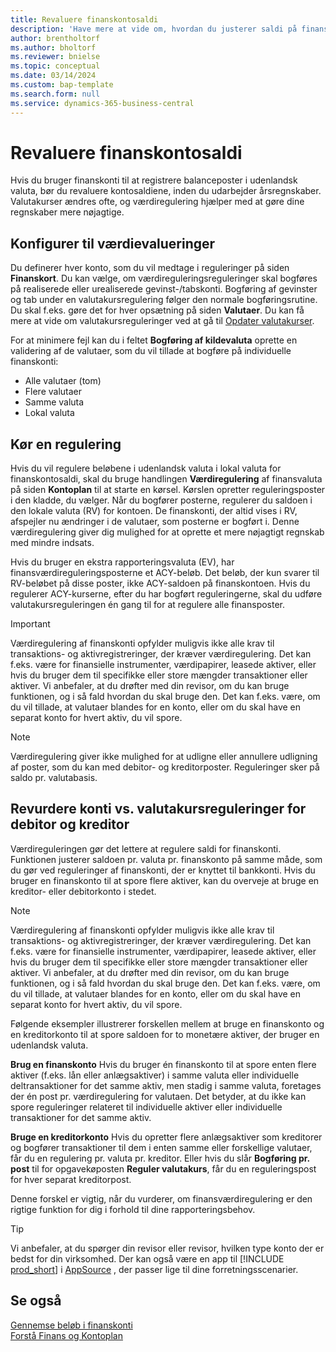 ```yaml
---
title: Revaluere finanskontosaldi
description: 'Have mere at vide om, hvordan du justerer saldi på finanskonti, før du udarbejder regnskaber.'
author: brentholtorf
ms.author: bholtorf
ms.reviewer: bnielse
ms.topic: conceptual
ms.date: 03/14/2024
ms.custom: bap-template
ms.search.form: null
ms.service: dynamics-365-business-central
---
```


# Revaluere finanskontosaldi

Hvis du bruger finanskonti til at registrere balanceposter i udenlandsk valuta, bør du revaluere kontosaldiene, inden du udarbejder årsregnskaber. Valutakurser ændres ofte, og værdiregulering hjælper med at gøre dine regnskaber mere nøjagtige.

## Konfigurer til værdievalueringer

Du definerer hver konto, som du vil medtage i reguleringer på siden **Finanskort**. Du kan vælge, om værdireguleringsreguleringer skal bogføres på realiserede eller urealiserede gevinst-/tabskonti. Bogføring af gevinster og tab under en valutakursregulering følger den normale bogføringsrutine. Du skal f.eks. gøre det for hver opsætning på siden **Valutaer**. Du kan få mere at vide om valutakursreguleringer ved at gå til [Opdater valutakurser](finance-how-update-currencies.md).

For at minimere fejl kan du i feltet **Bogføring af kildevaluta** oprette en validering af de valutaer, som du vil tillade at bogføre på individuelle finanskonti:

* Alle valutaer (tom)
* Flere valutaer
* Samme valuta
* Lokal valuta

## Kør en regulering

Hvis du vil regulere beløbene i udenlandsk valuta i lokal valuta for finanskontosaldi, skal du bruge handlingen **Værdiregulering** af finansvaluta på siden **Kontoplan** til at starte en kørsel. Kørslen opretter reguleringsposter i den kladde, du vælger. Når du bogfører posterne, regulerer du saldoen i den lokale valuta (RV) for kontoen. De finanskonti, der altid vises i RV, afspejler nu ændringer i de valutaer, som posterne er bogført i. Denne værdiregulering giver dig mulighed for at oprette et mere nøjagtigt regnskab med mindre indsats.

Hvis du bruger en ekstra rapporteringsvaluta (EV), har finansværdireguleringsposterne et ACY-beløb. Det beløb, der kun svarer til RV-beløbet på disse poster, ikke ACY-saldoen på finanskontoen. Hvis du regulerer ACY-kurserne, efter du har bogført reguleringerne, skal du udføre valutakursreguleringen én gang til for at regulere alle finansposter.

> [!IMPORTANT]
> Værdiregulering af finanskonti opfylder muligvis ikke alle krav til transaktions- og aktivregistreringer, der kræver værdiregulering. Det kan f.eks. være for finansielle instrumenter, værdipapirer, leasede aktiver, eller hvis du bruger dem til specifikke eller store mængder transaktioner eller aktiver. Vi anbefaler, at du drøfter med din revisor, om du kan bruge funktionen, og i så fald hvordan du skal bruge den. Det kan f.eks. være, om du vil tillade, at valutaer blandes for en konto, eller om du skal have en separat konto for hvert aktiv, du vil spore.

> [!NOTE]
> Værdiregulering giver ikke mulighed for at udligne eller annullere udligning af poster, som du kan med debitor- og kreditorposter. Reguleringer sker på saldo pr. valutabasis.

## Revurdere konti vs. valutakursreguleringer for debitor og kreditor

Værdireguleringen gør det lettere at regulere saldi for finanskonti. Funktionen justerer saldoen pr. valuta pr. finanskonto på samme måde, som du gør ved reguleringer af finanskonti, der er knyttet til bankkonti. Hvis du bruger en finanskonto til at spore flere aktiver, kan du overveje at bruge en kreditor- eller debitorkonto i stedet.

> [!NOTE]
> Værdiregulering af finanskonti opfylder muligvis ikke alle krav til transaktions- og aktivregistreringer, der kræver værdiregulering. Det kan f.eks. være for finansielle instrumenter, værdipapirer, leasede aktiver, eller hvis du bruger dem til specifikke eller store mængder transaktioner eller aktiver. Vi anbefaler, at du drøfter med din revisor, om du kan bruge funktionen, og i så fald hvordan du skal bruge den. Det kan f.eks. være, om du vil tillade, at valutaer blandes for en konto, eller om du skal have en separat konto for hvert aktiv, du vil spore.

Følgende eksempler illustrerer forskellen mellem at bruge en finanskonto og en kreditorkonto til at spore saldoen for to monetære aktiver, der bruger en udenlandsk valuta.

**Brug en finanskonto** Hvis du bruger én finanskonto til at spore enten flere aktiver (f.eks. lån eller anlægsaktiver) i samme valuta eller individuelle deltransaktioner for det samme aktiv, men stadig i samme valuta, foretages der én post pr. værdiregulering for valutaen. Det betyder, at du ikke kan spore reguleringer relateret til individuelle aktiver eller individuelle transaktioner for det samme aktiv.

**Bruge en kreditorkonto** Hvis du opretter flere anlægsaktiver som kreditorer og bogfører transaktioner til dem i enten samme eller forskellige valutaer, får du en regulering pr. valuta pr. kreditor. Eller hvis du slår **Bogføring pr. post** til for opgavekøposten **Reguler valutakurs**, får du en reguleringspost for hver separat kreditorpost.

Denne forskel er vigtig, når du vurderer, om finansværdiregulering er den rigtige funktion for dig i forhold til dine rapporteringsbehov.

> [!TIP]
> Vi anbefaler, at du spørger din revisor eller revisor, hvilken type konto der er bedst for din virksomhed. Der kan også være en app til [!INCLUDE [prod_short](includes/prod_short.md)] i [AppSource](https://appsource.microsoft.com/en-us/marketplace/apps?page=1&product=dynamics-365-business-central) , der passer lige til dine forretningsscenarier.

## Se også

[Gennemse beløb i finanskonti](finance-review-accounts.md)  
[Forstå Finans og Kontoplan](finance-general-ledger.md)  
